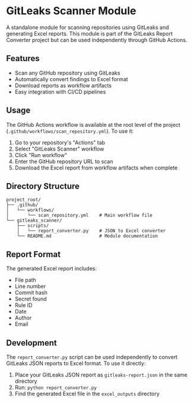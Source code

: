 # GitLeaks Scanner Module

A standalone module for scanning repositories using GitLeaks and generating Excel reports. This module is part of the GitLeaks Report Converter project but can be used independently through GitHub Actions.

## Features
- Scan any GitHub repository using GitLeaks
- Automatically convert findings to Excel format
- Download reports as workflow artifacts
- Easy integration with CI/CD pipelines

## Usage

The GitHub Actions workflow is available at the root level of the project (`.github/workflows/scan_repository.yml`). To use it:

1. Go to your repository's "Actions" tab
2. Select "GitLeaks Scanner" workflow
3. Click "Run workflow"
4. Enter the GitHub repository URL to scan
5. Download the Excel report from workflow artifacts when complete

## Directory Structure
```
project_root/
├── .github/
│   └── workflows/
│       └── scan_repository.yml    # Main workflow file
└── gitleaks_scanner/
    ├── scripts/
    │   └── report_converter.py    # JSON to Excel converter
    └── README.md                  # Module documentation
```

## Report Format
The generated Excel report includes:
- File path
- Line number
- Commit hash
- Secret found
- Rule ID
- Date
- Author
- Email

## Development
The `report_converter.py` script can be used independently to convert GitLeaks JSON reports to Excel format. To use it directly:

1. Place your GitLeaks JSON report as `gitleaks-report.json` in the same directory
2. Run: `python report_converter.py`
3. Find the generated Excel file in the `excel_outputs` directory
